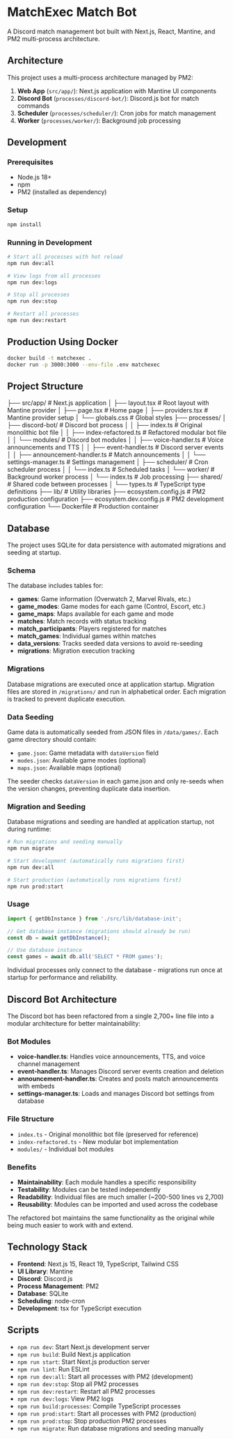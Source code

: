 # MatchExec Match Bot

A Discord match management bot built with Next.js, React, Mantine, and PM2 multi-process architecture.

## Architecture

This project uses a multi-process architecture managed by PM2:

1. **Web App** (`src/app/`): Next.js application with Mantine UI components
2. **Discord Bot** (`processes/discord-bot/`): Discord.js bot for match commands
3. **Scheduler** (`processes/scheduler/`): Cron jobs for match management
4. **Worker** (`processes/worker/`): Background job processing

## Development

### Prerequisites
- Node.js 18+
- npm
- PM2 (installed as dependency)

### Setup
```bash
npm install
```

### Running in Development
```bash
# Start all processes with hot reload
npm run dev:all

# View logs from all processes
npm run dev:logs

# Stop all processes
npm run dev:stop

# Restart all processes
npm run dev:restart
```

## Production Using Docker
```bash
docker build -t matchexec .
docker run -p 3000:3000 --env-file .env matchexec
```

## Project Structure

├── src/app/                 # Next.js application
│   ├── layout.tsx          # Root layout with Mantine provider
│   ├── page.tsx            # Home page
│   ├── providers.tsx       # Mantine provider setup
│   └── globals.css         # Global styles
├── processes/
│   ├── discord-bot/        # Discord bot process
│   │   ├── index.ts        # Original monolithic bot file
│   │   ├── index-refactored.ts  # Refactored modular bot file
│   │   └── modules/        # Discord bot modules
│   │       ├── voice-handler.ts      # Voice announcements and TTS
│   │       ├── event-handler.ts      # Discord server events
│   │       ├── announcement-handler.ts # Match announcements
│   │       └── settings-manager.ts   # Settings management
│   ├── scheduler/          # Cron scheduler process
│   │   └── index.ts        # Scheduled tasks
│   └── worker/             # Background worker process
│       └── index.ts        # Job processing
├── shared/                 # Shared code between processes
│   └── types.ts            # TypeScript type definitions
├── lib/                    # Utility libraries
├── ecosystem.config.js     # PM2 production configuration
├── ecosystem.dev.config.js # PM2 development configuration
└── Dockerfile             # Production container

## Database

The project uses SQLite for data persistence with automated migrations and seeding at startup.

### Schema

The database includes tables for:

- **games**: Game information (Overwatch 2, Marvel Rivals, etc.)
- **game_modes**: Game modes for each game (Control, Escort, etc.)
- **game_maps**: Maps available for each game and mode
- **matches**: Match records with status tracking
- **match_participants**: Players registered for matches
- **match_games**: Individual games within matches
- **data_versions**: Tracks seeded data versions to avoid re-seeding
- **migrations**: Migration execution tracking

### Migrations

Database migrations are executed once at application startup. Migration files are stored in `/migrations/` and run in alphabetical order. Each migration is tracked to prevent duplicate execution.

### Data Seeding

Game data is automatically seeded from JSON files in `/data/games/`. Each game directory should contain:

- `game.json`: Game metadata with `dataVersion` field
- `modes.json`: Available game modes (optional)
- `maps.json`: Available maps (optional)

The seeder checks `dataVersion` in each game.json and only re-seeds when the version changes, preventing duplicate data insertion.

### Migration and Seeding

Database migrations and seeding are handled at application startup, not during runtime:

```bash
# Run migrations and seeding manually
npm run migrate

# Start development (automatically runs migrations first)
npm run dev:all

# Start production (automatically runs migrations first)  
npm run prod:start
```

### Usage

```typescript
import { getDbInstance } from './src/lib/database-init';

// Get database instance (migrations should already be run)
const db = await getDbInstance();

// Use database instance
const games = await db.all('SELECT * FROM games');
```

Individual processes only connect to the database - migrations run once at startup for performance and reliability.

## Discord Bot Architecture

The Discord bot has been refactored from a single 2,700+ line file into a modular architecture for better maintainability:

### Bot Modules

- **voice-handler.ts**: Handles voice announcements, TTS, and voice channel management
- **event-handler.ts**: Manages Discord server events creation and deletion
- **announcement-handler.ts**: Creates and posts match announcements with embeds
- **settings-manager.ts**: Loads and manages Discord bot settings from database

### File Structure

- `index.ts` - Original monolithic bot file (preserved for reference)
- `index-refactored.ts` - New modular bot implementation
- `modules/` - Individual bot modules

### Benefits

- **Maintainability**: Each module handles a specific responsibility
- **Testability**: Modules can be tested independently  
- **Readability**: Individual files are much smaller (~200-500 lines vs 2,700)
- **Reusability**: Modules can be imported and used across the codebase

The refactored bot maintains the same functionality as the original while being much easier to work with and extend.


## Technology Stack

- **Frontend**: Next.js 15, React 19, TypeScript, Tailwind CSS
- **UI Library**: Mantine
- **Discord**: Discord.js
- **Process Management**: PM2
- **Database**: SQLite
- **Scheduling**: node-cron
- **Development**: tsx for TypeScript execution

## Scripts

- `npm run dev`: Start Next.js development server
- `npm run build`: Build Next.js application
- `npm run start`: Start Next.js production server
- `npm run lint`: Run ESLint
- `npm run dev:all`: Start all processes with PM2 (development)
- `npm run dev:stop`: Stop all PM2 processes
- `npm run dev:restart`: Restart all PM2 processes
- `npm run dev:logs`: View PM2 logs
- `npm run build:processes`: Compile TypeScript processes
- `npm run prod:start`: Start all processes with PM2 (production)
- `npm run prod:stop`: Stop production PM2 processes
- `npm run migrate`: Run database migrations and seeding manually